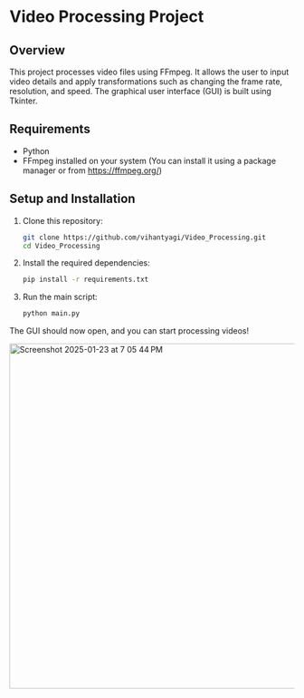 # Video Processing Project

## Overview
This project processes video files using FFmpeg. It allows the user to input video details and apply transformations such as changing the frame rate, resolution, and speed. The graphical user interface (GUI) is built using Tkinter.

## Requirements
- Python
- FFmpeg installed on your system (You can install it using a package manager or from https://ffmpeg.org/)

## Setup and Installation

1. Clone this repository:

    ```bash
    git clone https://github.com/vihantyagi/Video_Processing.git
    cd Video_Processing
    ```

2. Install the required dependencies:

    ```bash
    pip install -r requirements.txt
    ```

4. Run the main script:

    ```bash
    python main.py
    ```

The GUI should now open, and you can start processing videos!

<img width="609" alt="Screenshot 2025-01-23 at 7 05 44 PM" src="https://github.com/user-attachments/assets/084f73e1-1bee-4b62-945e-57c3a32b90d1" />



